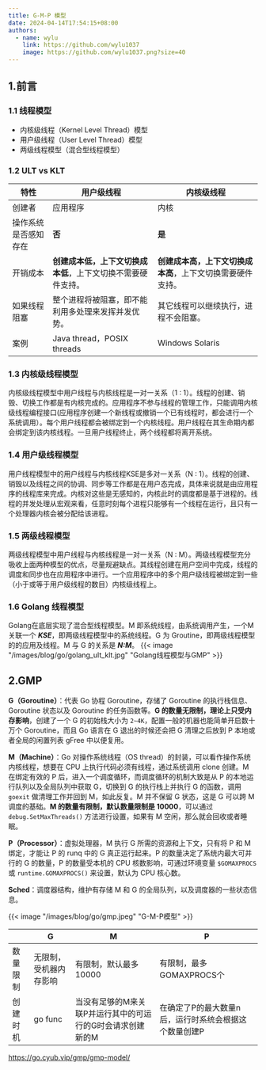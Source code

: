 ```yaml
---
title: G-M-P 模型
date: 2024-04-14T17:54:15+08:00
authors:
  - name: wylu
    link: https://github.com/wylu1037
    image: https://github.com/wylu1037.png?size=40
---
```


## 1.前言

### 1.1 线程模型
+ 内核级线程（Kernel Level Thread）模型
+ 用户级线程（User Level Thread）模型
+ 两级线程模型（混合型线程模型）

### 1.2 ULT vs KLT
|特性|用户级线程|内核级线程|
|---|---|---|
|创建者|应用程序|内核|
|操作系统是否感知存在|**否**|**是**|
|开销成本|**创建成本低，上下文切换成本低**，上下文切换不需要硬件支持。|**创建成本高，上下文切换成本高**，上下文切换需要硬件支持。|
|如果线程阻塞|整个进程将被阻塞，即不能利用多处理来发挥并发优势。|其它线程可以继续执行，进程不会阻塞。|
|案例|Java thread，POSIX threads|Windows Solaris|

### 1.3 内核级线程模型

内核级线程模型中用户线程与内核线程是一对一关系（1 : 1）。线程的创建、销毁、切换工作都是有内核完成的。应用程序不参与线程的管理工作，只能调用内核级线程编程接口(应用程序创建一个新线程或撤销一个已有线程时，都会进行一个系统调用）。每个用户线程都会被绑定到一个内核线程。用户线程在其生命期内都会绑定到该内核线程。一旦用户线程终止，两个线程都将离开系统。

### 1.4 用户级线程模型

用户线程模型中的用户线程与内核线程KSE是多对一关系（N : 1）。线程的创建、销毁以及线程之间的协调、同步等工作都是在用户态完成，具体来说就是由应用程序的线程库来完成。内核对这些是无感知的，内核此时的调度都是基于进程的。线程的并发处理从宏观来看，任意时刻每个进程只能够有一个线程在运行，且只有一个处理器内核会被分配给该进程。


### 1.5 两级线程模型

两级线程模型中用户线程与内核线程是一对一关系（N : M）。两级线程模型充分吸收上面两种模型的优点，尽量规避缺点。其线程创建在用户空间中完成，线程的调度和同步也在应用程序中进行。一个应用程序中的多个用户级线程被绑定到一些（小于或等于用户级线程的数目）内核级线程上。

### 1.6 Golang 线程模型
Golang在底层实现了混合型线程模型。M 即系统线程，由系统调用产生，一个M关联一个 ***KSE***，即两级线程模型中的系统线程。G 为 Groutine，即两级线程模型的的应用及线程。M 与 G 的关系是 ***N:M***。
{{< image "/images/blog/go/golang_ult_klt.jpg" "Golang线程模型与GMP" >}}

## 2.GMP
**G（Goroutine）**：代表 Go 协程 Goroutine，存储了 Goroutine 的执行栈信息、Goroutine 状态以及 Goroutine 的任务函数等。**G 的数量无限制，理论上只受内存影响**，创建了一个 G 的初始栈大小为 `2~4K`，配置一般的机器也能简单开启数十万个 Goroutine，而且 Go 语言在 G 退出的时候还会把 G 清理之后放到 P 本地或者全局的闲置列表 gFree 中以便复用。

**M（Machine）**：Go 对操作系统线程（OS thread）的封装，可以看作操作系统内核线程，想要在 CPU 上执行代码必须有线程，通过系统调用 clone 创建。M 在绑定有效的 P 后，进入一个调度循环，而调度循环的机制大致是从 P 的本地运行队列以及全局队列中获取 G，切换到 G 的执行栈上并执行 G 的函数，调用 `goexit` 做清理工作并回到 M，如此反复。M 并不保留 G 状态，这是 G 可以跨 M 调度的基础。**M 的数量有限制，默认数量限制是 10000**，可以通过 `debug.SetMaxThreads()` 方法进行设置，如果有 M 空闲，那么就会回收或者睡眠。

**P（Processor）**：虚拟处理器，M 执行 G 所需的资源和上下文，只有将 P 和 M 绑定，才能让 P 的 runq 中的 G 真正运行起来。P 的数量决定了系统内最大可并行的 G 的数量，P 的数量受本机的 CPU 核数影响，可通过环境变量 `$GOMAXPROCS` 或 `runtime.GOMAXPROCS()` 来设置，默认为 CPU 核心数。

**Sched**：调度器结构，维护有存储 M 和 G 的全局队列，以及调度器的一些状态信息。

{{< image "/images/blog/go/gmp.jpeg" "G-M-P模型" >}}

||G|M|P|
|---|---|---|---|
|数量限制|无限制，受机器内存影响|有限制，默认最多10000|有限制，最多GOMAXPROCS个|
|创建时机|go func|当没有足够的M来关联P并运行其中的可运行的G时会请求创建新的M|在确定了P的最大数量n后，运行时系统会根据这个数量创建P|


https://go.cyub.vip/gmp/gmp-model/
